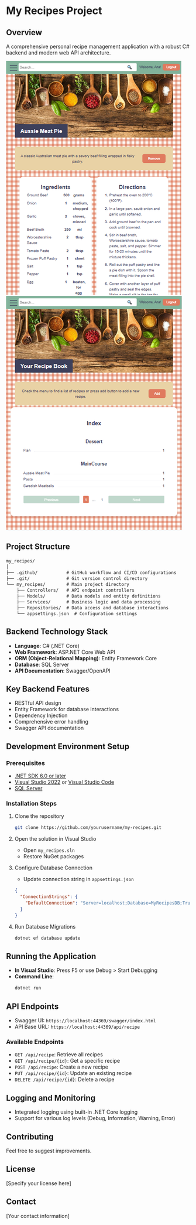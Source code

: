 # My Recipes Project

## Overview
A comprehensive personal recipe management application with a robust C# backend and modern web API architecture.

![Recipe View UI](recipeView.png)
![Recipe Index UI](recipeIndex.png)

## Project Structure
```
my_recipes/
│
├── .github/           # GitHub workflow and CI/CD configurations
├── .git/              # Git version control directory
└── my_recipes/        # Main project directory
    ├── Controllers/   # API endpoint controllers
    ├── Models/        # Data models and entity definitions
    ├── Services/      # Business logic and data processing
    ├── Repositories/  # Data access and database interactions
    └── appsettings.json  # Configuration settings
```

## Backend Technology Stack
- **Language**: C# (.NET Core)
- **Web Framework**: ASP.NET Core Web API
- **ORM (Object-Relational Mapping)**: Entity Framework Core
- **Database**: SQL Server
- **API Documentation**: Swagger/OpenAPI

## Key Backend Features
- RESTful API design
- Entity Framework for database interactions
- Dependency Injection
- Comprehensive error handling
- Swagger API documentation

## Development Environment Setup

### Prerequisites
- [.NET SDK 6.0 or later](https://dotnet.microsoft.com/download)
- [Visual Studio 2022](https://visualstudio.microsoft.com/) or [Visual Studio Code](https://code.visualstudio.com/)
- [SQL Server](https://www.microsoft.com/en-us/sql-server/sql-server-downloads)

### Installation Steps
1. Clone the repository
   ```bash
   git clone https://github.com/yourusername/my-recipes.git
   ```

2. Open the solution in Visual Studio
   - Open `my_recipes.sln`
   - Restore NuGet packages

3. Configure Database Connection
   - Update connection string in `appsettings.json`
   ```json
   {
     "ConnectionStrings": {
       "DefaultConnection": "Server=localhost;Database=MyRecipesDB;Trusted_Connection=True;"
     }
   }
   ```

4. Run Database Migrations
   ```bash
   dotnet ef database update
   ```

## Running the Application
- **In Visual Studio**: Press F5 or use Debug > Start Debugging
- **Command Line**: 
  ```bash
  dotnet run
  ```

## API Endpoints
- Swagger UI: `https://localhost:44369/swagger/index.html`
- API Base URL: `https://localhost:44369/api/recipe`

### Available Endpoints
- `GET /api/recipe`: Retrieve all recipes
- `GET /api/recipe/{id}`: Get a specific recipe
- `POST /api/recipe`: Create a new recipe
- `PUT /api/recipe/{id}`: Update an existing recipe
- `DELETE /api/recipe/{id}`: Delete a recipe

## Logging and Monitoring
- Integrated logging using built-in .NET Core logging
- Support for various log levels (Debug, Information, Warning, Error)

## Contributing
Feel free to suggest improvements.

## License
[Specify your license here]

## Contact
[Your contact information]

